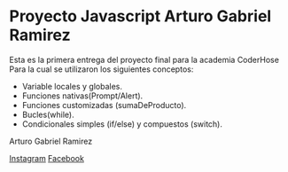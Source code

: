 # Proyecto Javascript Arturo Gabriel Ramirez

Esta es la primera entrega del proyecto final para la academia CoderHose Para la cual se utilizaron los siguientes conceptos:

* Variable locales y globales.
* Funciones nativas(Prompt/Alert).
* Funciones customizadas (sumaDeProducto).
* Bucles(while).
* Condicionales simples (if/else) y compuestos (switch).


Arturo Gabriel Ramirez

[Instagram](https://www.instagram.com/gab_khada_jhin/)
[Facebook](https://www.facebook.com/gabriel.b.soad)

